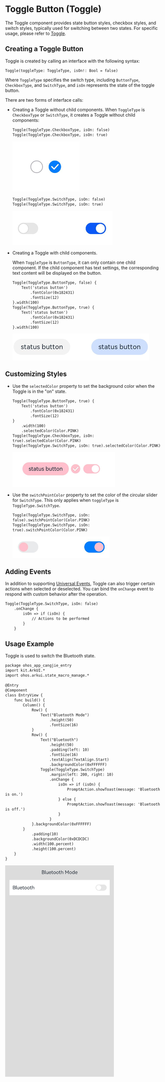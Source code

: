 # Toggle Button (Toggle)

The Toggle component provides state button styles, checkbox styles, and switch styles, typically used for switching between two states. For specific usage, please refer to [Toggle](../../../API_Reference/source_zh_cn/arkui-cj/cj-button-picker-toggle.md).

## Creating a Toggle Button

Toggle is created by calling an interface with the following syntax:

```cangjie
Toggle(toggleType: ToggleType, isOn!: Bool = false)
```

Where `ToggleType` specifies the switch type, including `ButtonType`, `CheckboxType`, and `SwitchType`, and `isOn` represents the state of the toggle button.

There are two forms of interface calls:

- Creating a Toggle without child components.
  When `ToggleType` is `CheckboxType` or `SwitchType`, it creates a Toggle without child components:

  ```cangjie
  Toggle(ToggleType.CheckboxType, isOn: false)
  Toggle(ToggleType.CheckboxType, isOn: true)
  ```

  ![Toggle](figures/Toggle.png)

  ```cangjie
  Toggle(ToggleType.SwitchType, isOn: false)
  Toggle(ToggleType.SwitchType, isOn: true)
  ```

  ![Toggle1](figures/Toggle1.png)

- Creating a Toggle with child components.

  When `ToggleType` is `ButtonType`, it can only contain one child component. If the child component has text settings, the corresponding text content will be displayed on the button.

  ```cangjie
  Toggle(ToggleType.ButtonType, false) {
      Text('status button')
          .fontColor(0x182431)
          .fontSize(12)
  }.width(100)
  Toggle(ToggleType.ButtonType, true) {
      Text('status button')
          .fontColor(0x182431)
          .fontSize(12)
  }.width(100)
  ```

  ![Toggle2](figures/Toggle2.png)

## Customizing Styles

- Use the `selectedColor` property to set the background color when the Toggle is in the "on" state.

  ```cangjie
  Toggle(ToggleType.ButtonType, true) {
      Text('status button')
          .fontColor(0x182431)
          .fontSize(12)
  }
      .width(100)
      .selectedColor(Color.PINK)
  Toggle(ToggleType.CheckboxType, isOn: true).selectedColor(Color.PINK)
  Toggle(ToggleType.SwitchType, isOn: true).selectedColor(Color.PINK)
  ```

  ![Toggle3](figures/Toggle3.png)

- Use the `switchPointColor` property to set the color of the circular slider for `SwitchType`. This only applies when `toggleType` is `ToggleType.SwitchType`.

  ```cangjie
  Toggle(ToggleType.SwitchType, isOn: false).switchPointColor(Color.PINK)
  Toggle(ToggleType.SwitchType, isOn: true).switchPointColor(Color.PINK)
  ```

  ![Toggle4](figures/Toggle4.png)

## Adding Events

In addition to supporting [Universal Events](../../../API_Reference/source_zh_cn/arkui-cj/cj-universal-event-click.md), Toggle can also trigger certain actions when selected or deselected. You can bind the `onChange` event to respond with custom behavior after the operation.

```cangjie
Toggle(ToggleType.SwitchType, isOn: false)
    .onChange {
        isOn => if (isOn) {
            // Actions to be performed
        }
    }
```

## Usage Example

Toggle is used to switch the Bluetooth state.

<!-- run -->

```cangjie
package ohos_app_cangjie_entry
import kit.ArkUI.*
import ohos.arkui.state_macro_manage.*

@Entry
@Component
class EntryView {
    func build() {
        Column() {
            Row() {
                Text("Bluetooth Mode")
                    .height(50)
                    .fontSize(16)
            }
            Row() {
                Text("Bluetooth")
                    .height(50)
                    .padding(left: 10)
                    .fontSize(16)
                    .textAlign(TextAlign.Start)
                    .backgroundColor(0xFFFFFF)
                Toggle(ToggleType.SwitchType)
                    .margin(left: 200, right: 10)
                    .onChange {
                        isOn => if (isOn) {
                            PromptAction.showToast(message: 'Bluetooth is on.')
                        } else {
                            PromptAction.showToast(message: 'Bluetooth is off.')
                        }
                    }
            }.backgroundColor(0xFFFFFF)
        }
            .padding(10)
            .backgroundColor(0xDCDCDC)
            .width(100.percent)
            .height(100.percent)
    }
}
```

![Toggle5](figures/Toggle5.gif)